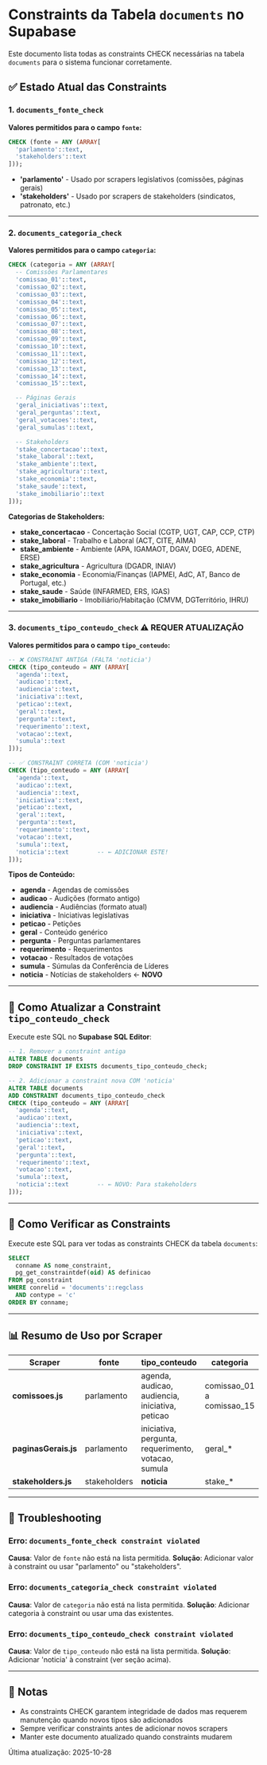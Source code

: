 # Constraints da Tabela `documents` no Supabase

Este documento lista todas as constraints CHECK necessárias na tabela `documents` para o sistema funcionar corretamente.

## ✅ Estado Atual das Constraints

### 1. `documents_fonte_check`
**Valores permitidos para o campo `fonte`:**

```sql
CHECK (fonte = ANY (ARRAY[
  'parlamento'::text,
  'stakeholders'::text
]));
```

- **'parlamento'** - Usado por scrapers legislativos (comissões, páginas gerais)
- **'stakeholders'** - Usado por scrapers de stakeholders (sindicatos, patronato, etc.)

---

### 2. `documents_categoria_check`
**Valores permitidos para o campo `categoria`:**

```sql
CHECK (categoria = ANY (ARRAY[
  -- Comissões Parlamentares
  'comissao_01'::text,
  'comissao_02'::text,
  'comissao_03'::text,
  'comissao_04'::text,
  'comissao_05'::text,
  'comissao_06'::text,
  'comissao_07'::text,
  'comissao_08'::text,
  'comissao_09'::text,
  'comissao_10'::text,
  'comissao_11'::text,
  'comissao_12'::text,
  'comissao_13'::text,
  'comissao_14'::text,
  'comissao_15'::text,

  -- Páginas Gerais
  'geral_iniciativas'::text,
  'geral_perguntas'::text,
  'geral_votacoes'::text,
  'geral_sumulas'::text,

  -- Stakeholders
  'stake_concertacao'::text,
  'stake_laboral'::text,
  'stake_ambiente'::text,
  'stake_agricultura'::text,
  'stake_economia'::text,
  'stake_saude'::text,
  'stake_imobiliario'::text
]));
```

**Categorias de Stakeholders:**
- **stake_concertacao** - Concertação Social (CGTP, UGT, CAP, CCP, CTP)
- **stake_laboral** - Trabalho e Laboral (ACT, CITE, AIMA)
- **stake_ambiente** - Ambiente (APA, IGAMAOT, DGAV, DGEG, ADENE, ERSE)
- **stake_agricultura** - Agricultura (DGADR, INIAV)
- **stake_economia** - Economia/Finanças (IAPMEI, AdC, AT, Banco de Portugal, etc.)
- **stake_saude** - Saúde (INFARMED, ERS, IGAS)
- **stake_imobiliario** - Imobiliário/Habitação (CMVM, DGTerritório, IHRU)

---

### 3. `documents_tipo_conteudo_check` ⚠️ **REQUER ATUALIZAÇÃO**
**Valores permitidos para o campo `tipo_conteudo`:**

```sql
-- ❌ CONSTRAINT ANTIGA (FALTA 'noticia')
CHECK (tipo_conteudo = ANY (ARRAY[
  'agenda'::text,
  'audicao'::text,
  'audiencia'::text,
  'iniciativa'::text,
  'peticao'::text,
  'geral'::text,
  'pergunta'::text,
  'requerimento'::text,
  'votacao'::text,
  'sumula'::text
]));

-- ✅ CONSTRAINT CORRETA (COM 'noticia')
CHECK (tipo_conteudo = ANY (ARRAY[
  'agenda'::text,
  'audicao'::text,
  'audiencia'::text,
  'iniciativa'::text,
  'peticao'::text,
  'geral'::text,
  'pergunta'::text,
  'requerimento'::text,
  'votacao'::text,
  'sumula'::text,
  'noticia'::text        -- ← ADICIONAR ESTE!
]));
```

**Tipos de Conteúdo:**
- **agenda** - Agendas de comissões
- **audicao** - Audições (formato antigo)
- **audiencia** - Audiências (formato atual)
- **iniciativa** - Iniciativas legislativas
- **peticao** - Petições
- **geral** - Conteúdo genérico
- **pergunta** - Perguntas parlamentares
- **requerimento** - Requerimentos
- **votacao** - Resultados de votações
- **sumula** - Súmulas da Conferência de Líderes
- **noticia** - Notícias de stakeholders ← **NOVO**

---

## 🔧 Como Atualizar a Constraint `tipo_conteudo_check`

Execute este SQL no **Supabase SQL Editor**:

```sql
-- 1. Remover a constraint antiga
ALTER TABLE documents
DROP CONSTRAINT IF EXISTS documents_tipo_conteudo_check;

-- 2. Adicionar a constraint nova COM 'noticia'
ALTER TABLE documents
ADD CONSTRAINT documents_tipo_conteudo_check
CHECK (tipo_conteudo = ANY (ARRAY[
  'agenda'::text,
  'audicao'::text,
  'audiencia'::text,
  'iniciativa'::text,
  'peticao'::text,
  'geral'::text,
  'pergunta'::text,
  'requerimento'::text,
  'votacao'::text,
  'sumula'::text,
  'noticia'::text        -- ← NOVO: Para stakeholders
]));
```

---

## 🧪 Como Verificar as Constraints

Execute este SQL para ver todas as constraints CHECK da tabela `documents`:

```sql
SELECT
  conname AS nome_constraint,
  pg_get_constraintdef(oid) AS definicao
FROM pg_constraint
WHERE conrelid = 'documents'::regclass
  AND contype = 'c'
ORDER BY conname;
```

---

## 📊 Resumo de Uso por Scraper

| Scraper | fonte | tipo_conteudo | categoria |
|---------|-------|---------------|-----------|
| **comissoes.js** | parlamento | agenda, audicao, audiencia, iniciativa, peticao | comissao_01 a comissao_15 |
| **paginasGerais.js** | parlamento | iniciativa, pergunta, requerimento, votacao, sumula | geral_* |
| **stakeholders.js** | stakeholders | **noticia** | stake_* |

---

## 🚨 Troubleshooting

### Erro: `documents_fonte_check constraint violated`
**Causa**: Valor de `fonte` não está na lista permitida.
**Solução**: Adicionar valor à constraint ou usar "parlamento" ou "stakeholders".

### Erro: `documents_categoria_check constraint violated`
**Causa**: Valor de `categoria` não está na lista permitida.
**Solução**: Adicionar categoria à constraint ou usar uma das existentes.

### Erro: `documents_tipo_conteudo_check constraint violated`
**Causa**: Valor de `tipo_conteudo` não está na lista permitida.
**Solução**: Adicionar 'noticia' à constraint (ver seção acima).

---

## 📝 Notas

- As constraints CHECK garantem integridade de dados mas requerem manutenção quando novos tipos são adicionados
- Sempre verificar constraints antes de adicionar novos scrapers
- Manter este documento atualizado quando constraints mudarem

Última atualização: 2025-10-28

